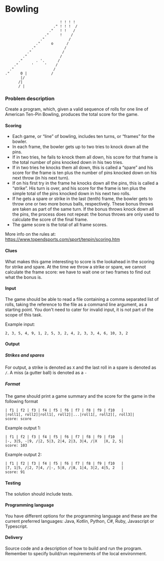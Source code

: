 Bowling
======================================


                             ! ! ! !
                          ." ! ! !  /
                        ."   ! !   /
                      ."     !    /
                    ."           /
                  ."     o      /
                ."             /
              ."              /
            ."               /
          ."      . '.      /
        ."      '     '    /
      ."                  /
    ."     0 |           /
           |/
          /|
          / |


### Problem description
Create a program, which, given a valid sequence of rolls for one line of American Ten-Pin Bowling, 
produces the total score for the game.

#### Scoring
* Each game, or “line” of bowling, includes ten turns, or “frames” for the bowler.
* In each frame, the bowler gets up to two tries to knock down all the pins.
* If in two tries, he fails to knock them all down, his score for that frame is the total number of pins knocked down in his two tries.
* If in two tries he knocks them all down, this is called a “spare” and his score for the frame is ten plus the number of pins knocked down on his next throw (in his next turn).
* If on his first try in the frame he knocks down all the pins, this is called a “strike”. His turn is over, and his score for the frame is ten plus the simple total of the pins knocked down in his next two rolls.
* If he gets a spare or strike in the last (tenth) frame, the bowler gets to throw one or two more bonus balls, respectively. These bonus throws are taken as part of the same turn. If the bonus throws knock down all the pins, the process does not repeat: the bonus throws are only used to calculate the score of the final frame.
* The game score is the total of all frame scores.

More info on the rules at: https://www.topendsports.com/sport/tenpin/scoring.htm

#### Clues
What makes this game interesting to score is the lookahead in the scoring for strike and spare. At the time we throw a strike or spare, we cannot calculate the frame score: we have to wait one or two frames to find out what the bonus is.

#### Input
The game should be able to read a file containing a comma separated list of rolls, taking the reference to the file as a command line argument, as a starting point. 
You don't need to cater for invalid input, it is not part of the scope of this task.

Example input:

    2, 3, 5, 4, 9, 1, 2, 5, 3, 2, 4, 2, 3, 3, 4, 6, 10, 3, 2

#### Output

##### Strikes and spares
For output, a strike is denoted as `X` and the last roll in a spare is denoted as `/`. A miss (a gutter ball) is denoted as a `-`

##### Format
The game should print a game summary and the score for the game in the following format
 
    | f1 | f2 | f3 | f4 | f5 | f6 | f7 | f8 | f9 | f10   |
    |roll1[, roll2]|roll1[, roll2]|...|roll1[, roll2][, roll3]|
    score: score

Example output 1:

    | f1 | f2 | f3 | f4 | f5 | f6 | f7 | f8 | f9 | f10   |
    |-, 3|5, -|9, /|2, 5|3, 2|4, 2|3, 3|4, /|X   |X, 2, 5|
    score: 103
    
Example output 2:    
       
    | f1 | f2 | f3 | f4 | f5 | f6 | f7 | f8 | f9 | f10   |
    |7, 1|5, /|2, 7|4, /|-, 5|8, /|8, 1|4, 3|2, 4|5, 2   |
    score: 91
    
#### Testing
The solution should include tests.

#### Programming language
You have different options for the programming language and these are the current preferred languages: Java, Kotlin, Python, C#, Ruby, Javascript or Typescript.

#### Delivery
Source code and a description of how to build and run the program. Remember to specify build/run 
requirements of the local environment.  